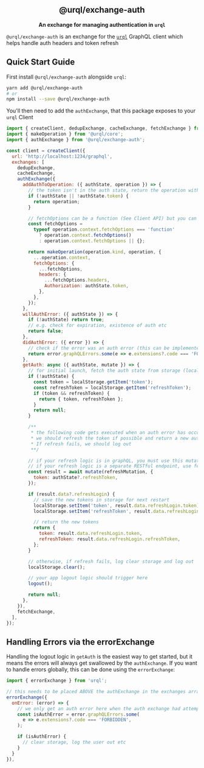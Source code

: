 <h2 align="center">@urql/exchange-auth</h2>

<p align="center"><strong>An exchange for managing authentication in <code>urql</code></strong></p>

`@urql/exchange-auth` is an exchange for the [`urql`](https://github.com/urql-graphql/urql) GraphQL client which helps handle auth headers and token refresh

## Quick Start Guide

First install `@urql/exchange-auth` alongside `urql`:

```sh
yarn add @urql/exchange-auth
# or
npm install --save @urql/exchange-auth
```

You'll then need to add the `authExchange`, that this package exposes to your `urql` Client

```js
import { createClient, dedupExchange, cacheExchange, fetchExchange } from 'urql';
import { makeOperation } from '@urql/core';
import { authExchange } from '@urql/exchange-auth';

const client = createClient({
  url: 'http://localhost:1234/graphql',
  exchanges: [
    dedupExchange,
    cacheExchange,
    authExchange({
      addAuthToOperation: ({ authState, operation }) => {
        // the token isn't in the auth state, return the operation without changes
        if (!authState || !authState.token) {
          return operation;
        }

        // fetchOptions can be a function (See Client API) but you can simplify this based on usage
        const fetchOptions =
          typeof operation.context.fetchOptions === 'function'
            ? operation.context.fetchOptions()
            : operation.context.fetchOptions || {};

        return makeOperation(operation.kind, operation, {
          ...operation.context,
          fetchOptions: {
            ...fetchOptions,
            headers: {
              ...fetchOptions.headers,
              Authorization: authState.token,
            },
          },
        });
      },
      willAuthError: ({ authState }) => {
        if (!authState) return true;
        // e.g. check for expiration, existence of auth etc
        return false;
      },
      didAuthError: ({ error }) => {
        // check if the error was an auth error (this can be implemented in various ways, e.g. 401 or a special error code)
        return error.graphQLErrors.some(e => e.extensions?.code === 'FORBIDDEN');
      },
      getAuth: async ({ authState, mutate }) => {
        // for initial launch, fetch the auth state from storage (local storage, async storage etc)
        if (!authState) {
          const token = localStorage.getItem('token');
          const refreshToken = localStorage.getItem('refreshToken');
          if (token && refreshToken) {
            return { token, refreshToken };
          }
          return null;
        }

        /**
         * the following code gets executed when an auth error has occurred
         * we should refresh the token if possible and return a new auth state
         * If refresh fails, we should log out
         **/

        // if your refresh logic is in graphQL, you must use this mutate function to call it
        // if your refresh logic is a separate RESTful endpoint, use fetch or similar
        const result = await mutate(refreshMutation, {
          token: authState?.refreshToken,
        });

        if (result.data?.refreshLogin) {
          // save the new tokens in storage for next restart
          localStorage.setItem('token', result.data.refreshLogin.token);
          localStorage.setItem('refreshToken', result.data.refreshLogin.refreshToken);

          // return the new tokens
          return {
            token: result.data.refreshLogin.token,
            refreshToken: result.data.refreshLogin.refreshToken,
          };
        }

        // otherwise, if refresh fails, log clear storage and log out
        localStorage.clear();

        // your app logout logic should trigger here
        logout();

        return null;
      },
    }),
    fetchExchange,
  ],
});
```

## Handling Errors via the errorExchange

Handling the logout logic in `getAuth` is the easiest way to get started, but it means the errors will always get swallowed by the `authExchange`.
If you want to handle errors globally, this can be done using the `errorExchange`:

```js
import { errorExchange } from 'urql';

// this needs to be placed ABOVE the authExchange in the exchanges array, otherwise the auth error will show up hear before the auth exchange has had the chance to handle it
errorExchange({
  onError: (error) => {
    // we only get an auth error here when the auth exchange had attempted to refresh auth and getting an auth error again for the second time
    const isAuthError = error.graphQLErrors.some(
      e => e.extensions?.code === 'FORBIDDEN',
    );

    if (isAuthError) {
      // clear storage, log the user out etc
    }
  }
}),
```
